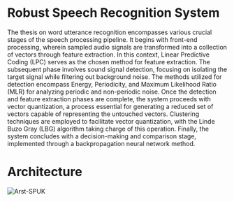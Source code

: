 # Robust Speech Recognition System
The thesis on word utterance recognition encompasses various crucial stages of the speech processing pipeline. 
It begins with front-end processing, wherein sampled audio signals are transformed into a collection of vectors through feature extraction. 
In this context, Linear Predictive Coding (LPC) serves as the chosen method for feature extraction. 
The subsequent phase involves sound signal detection, focusing on isolating the target signal while filtering out background noise. 
The methods utilized for detection encompass Energy, Periodicity, and Maximum Likelihood Ratio (MLR) for analyzing periodic and non-periodic noise. 
Once the detection and feature extraction phases are complete, the system proceeds with vector quantization, a process essential for generating a reduced set of vectors capable of representing the untouched vectors. 
Clustering techniques are employed to facilitate vector quantization, with the Linde Buzo Gray (LBG) algorithm taking charge of this operation. 
Finally, the system concludes with a decision-making and comparison stage, implemented through a backpropagation neural network method.

# Architecture

![Arst-SPUK](https://github.com/abdullahnajib-web/Robust-Speech-Recognition/assets/85467959/427df5ca-fb8b-469f-9a3a-46ae4dc11e64)

